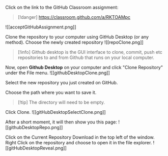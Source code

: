 

Click on the link to the GitHub Classroom assignment:

> [!danger] https://classroom.github.com/a/RKTOAMpc

![[acceptGitHubAssignment.png]]


Clone the repository to your computer using GitHub Desktop (or any method). Choose the newly created repository
![[repoClone.png]]


> [!info] Github desktop is the GUI interface to clone, commit, push etc repositories to and from Github that runs on your local computer.


Now, open **Github Desktop** on your computer and click "Clone Repository" under the File menu.
![[githubDesktopClone.png]]


Select the new repository you just created on GitHub.

Choose the path where you want to save it.

> [!tip] The directory will need to be empty.


Click Clone.
![[gitHubDesktopSelectClone.png]]


After a short moment, it will then show you this page:
![[githubDesktopRepo.png]]

Click on the Current Repository Download in the top left of the window. Right Click on the repository and choose to open it in the file explorer.
![[gitHubDesktopReveal.png]]
